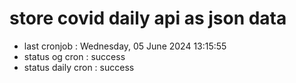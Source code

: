 # store covid daily api as json data

- last cronjob : Wednesday, 05 June 2024 13:15:55
- status og cron : success
- status daily cron : success
      
      